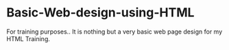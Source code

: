 # Basic-Web-design-using-HTML
For training purposes..
It is nothing but a very basic web page design for my HTML Training.
